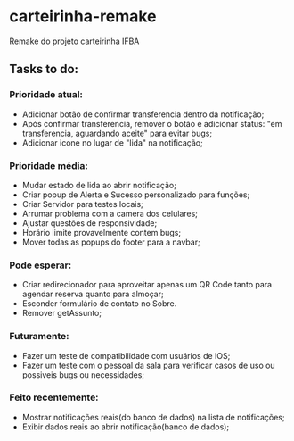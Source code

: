 # carteirinha-remake

Remake do projeto carteirinha IFBA

## Tasks to do:

### Prioridade atual:

- Adicionar botão de confirmar transferencia dentro da notificação;
- Após confirmar transferencia, remover o botão e adicionar status: "em transferencia, aguardando aceite" para evitar bugs;
- Adicionar icone no lugar de "lida" na notificação;

### Prioridade média:

- Mudar estado de lida ao abrir notificação;
- Criar popup de Alerta e Sucesso personalizado para funções;
- Criar Servidor para testes locais;
- Arrumar problema com a camera dos celulares;
- Ajustar questões de responsividade;
- Horário limite provavelmente contem bugs;
- Mover todas as popups do footer para a navbar;

### Pode esperar:

- Criar redirecionador para aproveitar apenas um QR Code tanto para agendar reserva quanto para almoçar;
- Esconder formulário de contato no Sobre.
- Remover getAssunto;

### Futuramente:

- Fazer um teste de compatibilidade com usuários de IOS;
- Fazer um teste com o pessoal da sala para verificar casos de uso ou possiveis bugs ou necessidades;

### Feito recentemente:

- Mostrar notificações reais(do banco de dados) na lista de notificações;
- Exibir dados reais ao abrir notificação(banco de dados);
